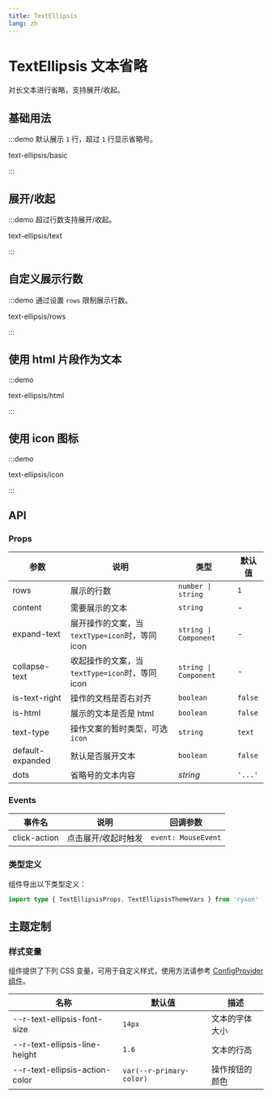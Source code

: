 ```yaml
---
title: TextEllipsis
lang: zh
---
```


# TextEllipsis 文本省略

对长文本进行省略，支持展开/收起。

## 基础用法

:::demo 默认展示 `1` 行，超过 `1` 行显示省略号。

text-ellipsis/basic

:::

## 展开/收起

:::demo 超过行数支持展开/收起。

text-ellipsis/text

:::

## 自定义展示行数

:::demo 通过设置 `rows` 限制展示行数。

text-ellipsis/rows

:::

## 使用 html 片段作为文本

:::demo

text-ellipsis/html

:::

## 使用 icon 图标

:::demo

text-ellipsis/icon

:::

## API

### Props

| 参数 | 说明 | 类型 | 默认值 |
| --- | --- | --- | --- |
| rows | 展示的行数 | `number \| string` | `1` |
| content | 需要展示的文本 | `string` | - |
| expand-text | 展开操作的文案，当`textType=icon`时，等同 icon | `string \| Component` | - |
| collapse-text | 收起操作的文案，当`textType=icon`时，等同 icon | `string \| Component` | - |
| is-text-right | 操作的文档是否右对齐 | `boolean` | `false` |
| is-html | 展示的文本是否是 html | `boolean` | `false` |
| text-type | 操作文案的暂时类型，可选`icon` | `string` | `text` |
| default-expanded | 默认是否展开文本 | `boolean` | `false` |
| dots | 省略号的文本内容 | _string_ | `'...'` |

### Events

| 事件名       | 说明                | 回调参数            |
| ------------ | ------------------- | ------------------- |
| click-action | 点击展开/收起时触发 | `event: MouseEvent` |

### 类型定义

组件导出以下类型定义：

```ts
import type { TextEllipsisProps, TextEllipsisThemeVars } from 'ryxon'
```

## 主题定制

### 样式变量

组件提供了下列 CSS 变量，可用于自定义样式，使用方法请参考 [ConfigProvider 组件](#/zh-CN/config-provider)。

| 名称                           | 默认值                   | 描述           |
| ------------------------------ | ------------------------ | -------------- |
| --r-text-ellipsis-font-size    | `14px`                   | 文本的字体大小 |
| --r-text-ellipsis-line-height  | `1.6`                    | 文本的行高     |
| --r-text-ellipsis-action-color | `var(--r-primary-color)` | 操作按钮的颜色 |
